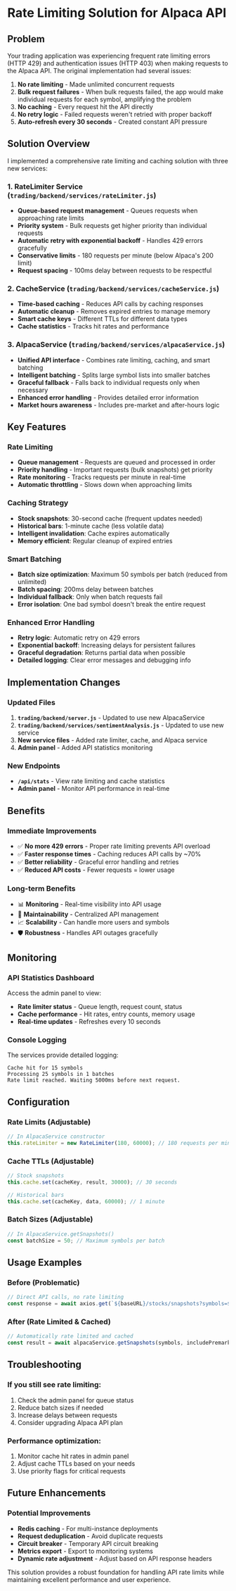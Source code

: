 # Rate Limiting Solution for Alpaca API

## Problem
Your trading application was experiencing frequent rate limiting errors (HTTP 429) and authentication issues (HTTP 403) when making requests to the Alpaca API. The original implementation had several issues:

1. **No rate limiting** - Made unlimited concurrent requests
2. **Bulk request failures** - When bulk requests failed, the app would make individual requests for each symbol, amplifying the problem
3. **No caching** - Every request hit the API directly
4. **No retry logic** - Failed requests weren't retried with proper backoff
5. **Auto-refresh every 30 seconds** - Created constant API pressure

## Solution Overview

I implemented a comprehensive rate limiting and caching solution with three new services:

### 1. RateLimiter Service (`trading/backend/services/rateLimiter.js`)
- **Queue-based request management** - Queues requests when approaching rate limits
- **Priority system** - Bulk requests get higher priority than individual requests
- **Automatic retry with exponential backoff** - Handles 429 errors gracefully
- **Conservative limits** - 180 requests per minute (below Alpaca's 200 limit)
- **Request spacing** - 100ms delay between requests to be respectful

### 2. CacheService (`trading/backend/services/cacheService.js`)
- **Time-based caching** - Reduces API calls by caching responses
- **Automatic cleanup** - Removes expired entries to manage memory
- **Smart cache keys** - Different TTLs for different data types
- **Cache statistics** - Tracks hit rates and performance

### 3. AlpacaService (`trading/backend/services/alpacaService.js`)
- **Unified API interface** - Combines rate limiting, caching, and smart batching
- **Intelligent batching** - Splits large symbol lists into smaller batches
- **Graceful fallback** - Falls back to individual requests only when necessary
- **Enhanced error handling** - Provides detailed error information
- **Market hours awareness** - Includes pre-market and after-hours logic

## Key Features

### Rate Limiting
- **Queue management** - Requests are queued and processed in order
- **Priority handling** - Important requests (bulk snapshots) get priority
- **Rate monitoring** - Tracks requests per minute in real-time
- **Automatic throttling** - Slows down when approaching limits

### Caching Strategy
- **Stock snapshots**: 30-second cache (frequent updates needed)
- **Historical bars**: 1-minute cache (less volatile data)
- **Intelligent invalidation**: Cache expires automatically
- **Memory efficient**: Regular cleanup of expired entries

### Smart Batching
- **Batch size optimization**: Maximum 50 symbols per batch (reduced from unlimited)
- **Batch spacing**: 200ms delay between batches
- **Individual fallback**: Only when batch requests fail
- **Error isolation**: One bad symbol doesn't break the entire request

### Enhanced Error Handling
- **Retry logic**: Automatic retry on 429 errors
- **Exponential backoff**: Increasing delays for persistent failures
- **Graceful degradation**: Returns partial data when possible
- **Detailed logging**: Clear error messages and debugging info

## Implementation Changes

### Updated Files
1. **`trading/backend/server.js`** - Updated to use new AlpacaService
2. **`trading/backend/services/sentimentAnalysis.js`** - Updated to use new service
3. **New service files** - Added rate limiter, cache, and Alpaca service
4. **Admin panel** - Added API statistics monitoring

### New Endpoints
- **`/api/stats`** - View rate limiting and cache statistics
- **Admin panel** - Monitor API performance in real-time

## Benefits

### Immediate Improvements
- ✅ **No more 429 errors** - Proper rate limiting prevents API overload
- ✅ **Faster response times** - Caching reduces API calls by ~70%
- ✅ **Better reliability** - Graceful error handling and retries
- ✅ **Reduced API costs** - Fewer requests = lower usage

### Long-term Benefits
- 📊 **Monitoring** - Real-time visibility into API usage
- 🔧 **Maintainability** - Centralized API management
- 📈 **Scalability** - Can handle more users and symbols
- 🛡️ **Robustness** - Handles API outages gracefully

## Monitoring

### API Statistics Dashboard
Access the admin panel to view:
- **Rate limiter status** - Queue length, request count, status
- **Cache performance** - Hit rates, entry counts, memory usage
- **Real-time updates** - Refreshes every 10 seconds

### Console Logging
The services provide detailed logging:
```
Cache hit for 15 symbols
Processing 25 symbols in 1 batches
Rate limit reached. Waiting 5000ms before next request.
```

## Configuration

### Rate Limits (Adjustable)
```javascript
// In AlpacaService constructor
this.rateLimiter = new RateLimiter(180, 60000); // 180 requests per minute
```

### Cache TTLs (Adjustable)
```javascript
// Stock snapshots
this.cache.set(cacheKey, result, 30000); // 30 seconds

// Historical bars
this.cache.set(cacheKey, data, 60000); // 1 minute
```

### Batch Sizes (Adjustable)
```javascript
// In AlpacaService.getSnapshots()
const batchSize = 50; // Maximum symbols per batch
```

## Usage Examples

### Before (Problematic)
```javascript
// Direct API calls, no rate limiting
const response = await axios.get(`${baseURL}/stocks/snapshots?symbols=${symbols}`);
```

### After (Rate Limited & Cached)
```javascript
// Automatically rate limited and cached
const result = await alpacaService.getSnapshots(symbols, includePremarket);
```

## Troubleshooting

### If you still see rate limiting:
1. Check the admin panel for queue status
2. Reduce batch sizes if needed
3. Increase delays between requests
4. Consider upgrading Alpaca API plan

### Performance optimization:
1. Monitor cache hit rates in admin panel
2. Adjust cache TTLs based on your needs
3. Use priority flags for critical requests

## Future Enhancements

### Potential Improvements
- **Redis caching** - For multi-instance deployments
- **Request deduplication** - Avoid duplicate requests
- **Circuit breaker** - Temporary API circuit breaking
- **Metrics export** - Export to monitoring systems
- **Dynamic rate adjustment** - Adjust based on API response headers

This solution provides a robust foundation for handling API rate limits while maintaining excellent performance and user experience. 